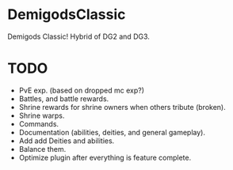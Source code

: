 DemigodsClassic
===============

Demigods Classic! Hybrid of DG2 and DG3.

TODO
====

- PvE exp. (based on dropped mc exp?)
- Battles, and battle rewards.
- Shrine rewards for shrine owners when others tribute (broken).
- Shrine warps.
- Commands.
- Documentation (abilities, deities, and general gameplay).
- Add add Deities and abilities.
- Balance them.
- Optimize plugin after everything is feature complete.
